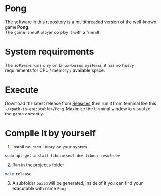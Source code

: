 # Pong

The software in this repository is a multithreaded version of the well-known game **Pong**.  
The game is multiplayer so play it with a friend!

# System requirements
The software runs only on Linux-based systems, it has no heavy requirements for CPU / memory / available space.

# Execute
Download the latest release from [Releases](https://github.com/MatteV02/Pong/releases/) then run it from terminal like this `~/<path-to-executable>/Pong`.
Maximize the terminal window to visualize the game correctly.

# Compile it by yourself
1. Install ncurses library on your system
```bash
sudo apt-get install libncurses5-dev libncursesw5-dev
```
2. Run in the project's folder
```bash
make release
```
3. A subfolder `build` will be generated, inside of it you can find your exacutable with name `Pong`
